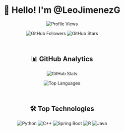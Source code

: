 <div align="center">
  <h1>👋 Hello! I'm @LeoJimenezG</h1>
  <p>
    <img src="https://visitcount.itsvg.in/api?id=LeoJimenezG&label=Profile%20Views&color=1&icon=0&pretty=true" alt="Profile Views"/>
  </p>
  <p>
    <img src="https://img.shields.io/github/followers/LeoJimenezG?style=for-the-badge&logo=github" alt="GitHub Followers"/>
    <img src="https://img.shields.io/github/stars/LeoJimenezG?style=for-the-badge&logo=github&color=yellow" alt="GitHub Stars"/>
  </p>
  <br/>

  <h2>📊 GitHub Analytics</h2>
  <p>
    <img src="https://github-readme-stats.vercel.app/api?username=LeoJimenezG&theme=chartreuse-dark&show_icons=true&hide_border=false&count_private=true" alt="GitHub Stats"/>
  </p>
  <p>
    <img src="https://github-readme-stats.vercel.app/api/top-langs/?username=LeoJimenezG&theme=chartreuse-dark&show_icons=true&hide_border=false&layout=compact" alt="Top Languages"/>
  </p>
  <br/>

  <h2>🛠️ Top Technologies</h2>
  <p>
    <img src="https://img.shields.io/badge/Python-4584b6?style=for-the-badge&logo=python&logoColor=white&labelColor=black&color=4584b6" alt="Python"/>
    <img src="https://img.shields.io/badge/C%2B%2B-044F88?style=for-the-badge&logo=c%2B%2B&labelColor=black&color=044F88" alt="C++"/>
    <img src="https://img.shields.io/badge/Spring%20Boot-8BC34A?style=for-the-badge&logo=spring&logoColor=white&labelColor=black&color=8BC34A" alt="Spring Boot"/>
    <img src="https://img.shields.io/badge/R-4AA4DE?style=for-the-badge&logo=r&logoColor=white&labelColor=black&color=4AA4DE" alt="R"/>
    <img src="https://img.shields.io/badge/Java-F89820?style=for-the-badge" alt="Java"/>
  </p>
  <br/>
  
  <!--
  <h2>🚀 Let's Connect!</h2>
  <p>
    <a href="https://github.com/LeoJimenezG" target="_blank">
      <img src="https://img.shields.io/badge/GitHub-181717?style=for-the-badge&logo=github&logoColor=white" alt="GitHub"/>
    </a>
    <a href="mailto:your-email@example.com" target="_blank">
      <img src="https://img.shields.io/badge/Email-EA4335?style=for-the-badge&logo=gmail&logoColor=white" alt="Email"/>
    </a>
    <a href="https://linkedin.com/in/LeoJimenezG" target="_blank">
      <img src="https://img.shields.io/badge/LinkedIn-0077B5?style=for-the-badge&logo=linkedin&logoColor=white" alt="LinkedIn"/>
    </a>
  </p>
  -->
</div>
